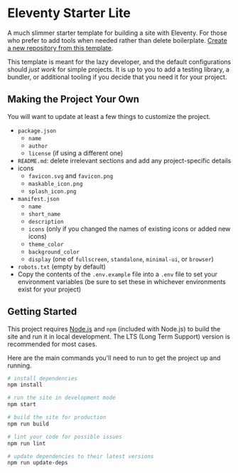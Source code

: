 # Eleventy Starter Lite

A much slimmer starter template for building a site with Eleventy. For those who prefer to add tools when needed rather than delete boilerplate. [Create a new repository from this template](https://github.com/dustin-jw/eleventy-starter-lite/generate).

This template is meant for the lazy developer, and the default configurations should _just work_ for simple projects. It is up to you to add a testing library, a bundler, or additional tooling if you decide that you need it for your project.

## Making the Project Your Own

You will want to update at least a few things to customize the project.

- `package.json`
  - `name`
  - `author`
  - `license` (if using a different one)
- `README.md`: delete irrelevant sections and add any project-specific details
- icons
  - `favicon.svg` and `favicon.png`
  - `maskable_icon.png`
  - `splash_icon.png`
- `manifest.json`
  - `name`
  - `short_name`
  - `description`
  - `icons` (only if you changed the names of existing icons or added new icons)
  - `theme_color`
  - `background_color`
  - `display` (one of `fullscreen`, `standalone`, `minimal-ui`, or `browser`)
- `robots.txt` (empty by default)
- Copy the contents of the `.env.example` file into a `.env` file to set your environment variables (be sure to set these in whichever environments exist for your project)

## Getting Started

This project requires [Node.js](https://nodejs.org) and `npm` (included with Node.js) to build the site and run it in local development. The LTS (Long Term Support) version is recommended for most cases.

Here are the main commands you'll need to run to get the project up and running.

```sh
# install dependencies
npm install

# run the site in development mode
npm start

# build the site for production
npm run build

# lint your code for possible issues
npm run lint

# update dependencies to their latest versions
npm run update-deps
```

